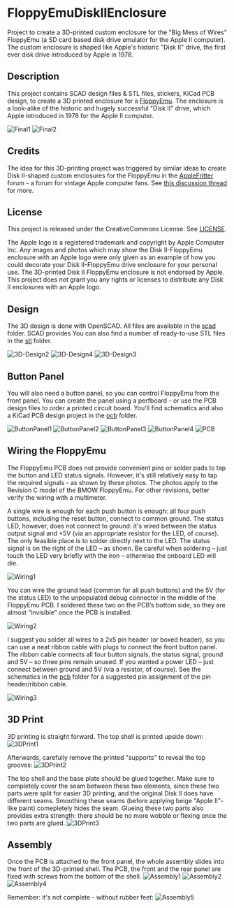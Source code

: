 # FloppyEmuDiskIIEnclosure
Project to create a 3D-printed custom enclosure for the "Big Mess of Wires" FloppyEmu (a SD card based disk drive emulator for the Apple II computer). The custom enclosure is shaped like Apple's historic "Disk II" drive, the first ever disk drive introduced by Apple in 1978.

## Description
This project contains SCAD design files & STL files, stickers, KiCad PCB design, to create a 3D printed enclosure for a [FloppyEmu](https://www.bigmessowires.com/floppy-emu/). The enclosure is a look-alike of the historic and hugely successful "Disk II" drive, which Apple introduced in 1978 for the Apple II computer.

![Final1](/resources/Final1.jpg?raw=true)
![Final2](/resources/Final2.jpg?raw=true)

## Credits
The idea for this 3D-printing project was triggered by similar ideas to create Disk II-shaped custom enclosures for the FloppyEmu in the [AppleFritter](http://www.applefritter.com) forum - a forum for vintage Apple computer fans. See [this discussion thread](https://www.applefritter.com/content/yet-another-floppyemu-enclosure-3d-printing-approach) for more.

## License
This project is released under the CreativeCommons License. See [LICENSE](/LICENSE).

The Apple logo is a registered trademark and copyright by Apple Computer Inc. Any images and photos which may show the Disk II-FloppyEmu enclosure with an Apple logo were only given as an example of how you could decorate your Disk II-FloppyEmu drive enclosure for your personal use. The 3D-printed Disk II FloppyEmu enclosure is not endorsed by Apple. This project does not grant you any rights or licenses to distribute any Disk II enclosures with an Apple logo.

## Design
The 3D design is done with OpenSCAD. All files are available in the [scad](/scad/) folder. SCAD provides
You can also find a number of ready-to-use STL files in the [stl](/stl/) folder.

![3D-Design2](/resources/3D_Design2.png?raw=true)
![3D-Design4](/resources/3D_Design4.png?raw=true)
![3D-Design3](/resources/3D_Design3.png?raw=true)

## Button Panel
You will also need a button panel, so you can control FloppyEmu from the front panel. You can create the panel using a perfboard - or use the PCB design files to order a printed circuit board.
You'll find schematics and also a KiCad PCB design project in the [pcb](/pcb/) folder.

![ButtonPanel1](/resources/ButtonPanel1.png?raw=true)
![ButtonPanel2](/resources/ButtonPanel2.png?raw=true)
![ButtonPanel3](/resources/ButtonPanel3.jpg?raw=true)
![ButtonPanel4](/resources/ButtonPanel4.png?raw=true)
![PCB](/resources/PCB.png?raw=true)

## Wiring the FloppyEmu
The FloppyEmu PCB does not provide convenient pins or solder pads to tap the button and LED status signals. However, it's still relatively easy to tap the required signals - as shown by these photos. The photos apply to the Revision C model of the BMOW FloppyEmu. For other revisions, better verify the wiring with a multimeter.

A single wire is enough for each push button is enough: all four push buttons, including the reset button, connect to common ground. The status LED, however, does not connect to ground: it's wired between the status output signal and +5V (via an appropriate resistor for the LED, of course). The only feasible place is to solder directly next to the LED. The status signal is on the right of the LED – as shown. Be careful when soldering – just touch the LED very briefly with the iron – otherwise the onboard LED will die.

![Wiring1](/resources/Wiring1.jpg?raw=true)

You can wire the ground lead (common for all push buttons) and the 5V (for the status LED) to the unpopulated debug connector in the middle of the FloppyEmu PCB. I soldered these two on the PCB’s bottom side, so they are almost “invisible” once the PCB is installed.

![Wiring2](/resources/Wiring2.jpg?raw=true)

I suggest you solder all wires to a 2x5 pin header (or boxed header), so you can use a neat ribbon cable with plugs to connect the front button panel. The ribbon cable connects all four button signals, the status signal, ground and 5V – so three pins remain unused. If you wanted a power LED – just connect between ground and 5V (via a resistor, of course). See the schematics in the [pcb](/pcb) folder for a suggested pin assignment of the pin header/ribbon cable.

![Wiring3](/resources/Wiring3.jpg?raw=true)

## 3D Print
3D printing is straight forward. The top shell is printed upside down:
![3DPrint1](/resources/3D_Print1.jpg?raw=true)

Afterwards, carefully remove the printed "supports" to reveal the top grooves:
![3DPrint2](/resources/3D_Print2.jpg?raw=true)

The top shell and the base plate should be glued together. Make sure to completely cover the seam between these two elements, since these two parts were split for easier 3D printing, and the original Disk II does have different seams. Smoothing these seams (before applying beige "Apple II"-like paint) comepletely hides the seam. Glueing these two parts also provides extra strength: there should be no more wobble or flexing once the two parts are glued.
![3DPrint3](/resources/3D_Print3.jpg?raw=true)

## Assembly
Once the PCB is attached to the front panel, the whole assembly slides into the front of the 3D-printed shell. The PCB, the front and the rear panel are fixed with screws from the bottom of the shell.
![Assembly1](/resources/Assembly1.jpg?raw=true)
![Assembly2](/resources/Assembly2.jpg?raw=true)
![Assembly4](/resources/Assembly4.jpg?raw=true)

Remember: it's not complete - without rubber feet:
![Assembly5](/resources/Assembly5.jpg?raw=true)
